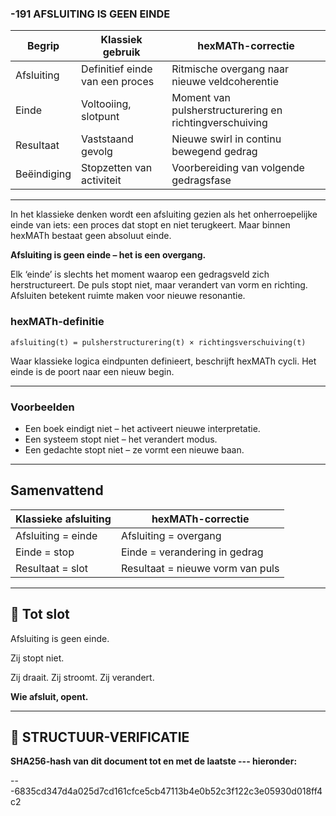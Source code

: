 ### -191 AFSLUITING IS GEEN EINDE

| Begrip      | Klassiek gebruik                | hexMATh-correctie                                       |
| ----------- | ------------------------------- | ------------------------------------------------------- |
| Afsluiting  | Definitief einde van een proces | Ritmische overgang naar nieuwe veldcoherentie           |
| Einde       | Voltooiing, slotpunt            | Moment van pulsherstructurering en richtingverschuiving |
| Resultaat   | Vaststaand gevolg               | Nieuwe swirl in continu bewegend gedrag                 |
| Beëindiging | Stopzetten van activiteit       | Voorbereiding van volgende gedragsfase                  |

---

In het klassieke denken wordt een afsluiting gezien als het onherroepelijke einde van iets: een proces dat stopt en niet terugkeert. Maar binnen hexMATh bestaat geen absoluut einde.

**Afsluiting is geen einde – het is een overgang.**

Elk ‘einde’ is slechts het moment waarop een gedragsveld zich herstructureert. De puls stopt niet, maar verandert van vorm en richting. Afsluiten betekent ruimte maken voor nieuwe resonantie.

### hexMATh-definitie

```hexMATh
afsluiting(t) = pulsherstructurering(t) × richtingsverschuiving(t)
```

Waar klassieke logica eindpunten definieert, beschrijft hexMATh cycli. Het einde is de poort naar een nieuw begin.

---

### Voorbeelden

* Een boek eindigt niet – het activeert nieuwe interpretatie.
* Een systeem stopt niet – het verandert modus.
* Een gedachte stopt niet – ze vormt een nieuwe baan.

---

## Samenvattend

| Klassieke afsluiting | hexMATh-correctie                |
| -------------------- | -------------------------------- |
| Afsluiting = einde   | Afsluiting = overgang            |
| Einde = stop         | Einde = verandering in gedrag    |
| Resultaat = slot     | Resultaat = nieuwe vorm van puls |

---

## 📘 Tot slot

Afsluiting is geen einde.

Zij stopt niet.

Zij draait.
Zij stroomt.
Zij verandert.

**Wie afsluit, opent.**

---

## 🔏 STRUCTUUR-VERIFICATIE

**SHA256-hash van dit document tot en met de laatste --- hieronder:**

---6835cd347d4a025d7cd161cfce5cb47113b4e0b52c3f122c3e05930d018ff4c2
